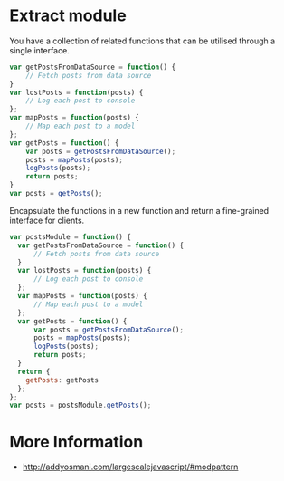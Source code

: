 Extract module
===============
You have a collection of related functions that can be utilised through a single interface.

```javascript
var getPostsFromDataSource = function() {
    // Fetch posts from data source
}
var lostPosts = function(posts) {
    // Log each post to console
};
var mapPosts = function(posts) {
    // Map each post to a model
};
var getPosts = function() {
    var posts = getPostsFromDataSource();
    posts = mapPosts(posts);
    logPosts(posts);
    return posts;
}
var posts = getPosts();
```

Encapsulate the functions in a new function and return a fine-grained interface for clients.

```javascript
var postsModule = function() {
  var getPostsFromDataSource = function() {
      // Fetch posts from data source
  }
  var lostPosts = function(posts) {
      // Log each post to console
  };
  var mapPosts = function(posts) {
      // Map each post to a model
  };
  var getPosts = function() {
      var posts = getPostsFromDataSource();
      posts = mapPosts(posts);
      logPosts(posts);
      return posts;
  }
  return {
  	getPosts: getPosts
  };
};
var posts = postsModule.getPosts();
```

# More Information
- http://addyosmani.com/largescalejavascript/#modpattern
